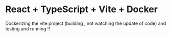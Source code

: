 # React + TypeScript + Vite + Docker

Dockerizing the vite project (building , not watching the update of code) and testing and running !!